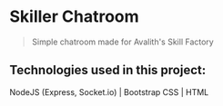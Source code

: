 # Skiller Chatroom
> Simple chatroom made for Avalith's Skill Factory


## Technologies used in this project:

NodeJS (Express, Socket.io) | Bootstrap CSS | HTML

